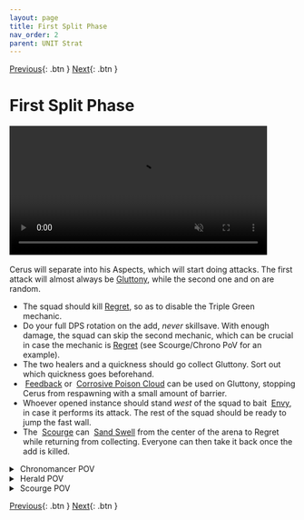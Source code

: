 ```yaml
---
layout: page
title: First Split Phase
nav_order: 2
parent: UNIT Strat
---
```


[Previous](phase1/seq3.html){: .btn } [Next](phase2.html){: .btn }

# First Split Phase

<video class="center" width="90%" controls muted>
  <source src="../videos/split1/full.mp4" type="video/mp4">
</video>

<img class="divider">

Cerus will separate into his Aspects, which will start doing attacks. The first attack will almost always be [Gluttony], while the second one and on are random.
- The squad should kill <img class="inline empowered_add">[Regret], so as to disable the Triple Green mechanic.
- Do your full DPS rotation on the add, _never_ skillsave. With enough damage, the squad can skip the second mechanic, which can be crucial in case the mechanic is <img class="inline empowered_add">[Regret] (see Scourge/Chrono PoV for an example).
- The two healers and a quickness should go collect Gluttony. Sort out which quickness goes beforehand.
- <img class="inline feedback"> [Feedback] or  <img class="inline cpc"> [Corrosive Poison Cloud] can be used on Gluttony, stopping Cerus from respawning with a small amount of barrier.
- Whoever opened instance should stand _west_ of the squad to bait <img class="inline empowered_add"> [Envy], in case it performs its attack. The rest of the squad should be ready to jump the fast wall.
- The <img class="inline scourge"> [Scourge] can <img class="inline sand-swell"> [Sand Swell] from the center of the arena to Regret while returning from collecting. Everyone can then take it back once the add is killed.

<details>
  <summary><img class="inline chrono"> Chronomancer POV</summary>
  <iframe class="youtube-video" src="https://www.youtube.com/embed/OA3tzmAsea0?si=ytuj9FtN2UTVK0Zw&start=99&end=124&mute=1 " frameborder="0" allow="accelerometer; clipboard-write; encrypted-media; gyroscope; picture-in-picture; web-share" referrerpolicy="strict-origin-when-cross-origin" allowfullscreen></iframe>
</details>
<details>
  <summary><img class="inline herald"> Herald POV</summary>
  <iframe class="youtube-video" src="https://www.youtube.com/embed/1NhFc7-NlkE?si=DkrrZ457SCPF-Rf5&start=97&end=124&mute=1 " frameborder="0" allow="accelerometer; clipboard-write; encrypted-media; gyroscope; picture-in-picture; web-share" referrerpolicy="strict-origin-when-cross-origin" allowfullscreen></iframe>
</details>
<details>
  <summary><img class="inline scourge"> Scourge POV</summary>
  <iframe class="youtube-video" src="https://www.youtube.com/embed/PxAi-bWHTsg?si=96CSuM_yvkiQjOEv&start=103&end=127&mute=1 " frameborder="0" allow="accelerometer; clipboard-write; encrypted-media; gyroscope; picture-in-picture; web-share" referrerpolicy="strict-origin-when-cross-origin" allowfullscreen></iframe>
</details>

[Previous](phase1/seq3.html){: .btn } [Next](phase2.html){: .btn }

[Regret]: ../mechanics/aspects/regret.md
[Gluttony]: ../mechanics/aspects/gluttony.md
[Envy]: ../mechanics/aspects/envy.md
[Scourge]: https://wiki.guildwars2.com/wiki/Scourge
[Sand Swell]: https://wiki.guildwars2.com/wiki/Sand_Swell
[Corrosive Poison Cloud]: https://wiki.guildwars2.com/wiki/Corrosive_Poison_Cloud
[Feedback]: https://wiki.guildwars2.com/wiki/Feedback
[Gluttony]: ../mechanics/aspects/gluttony.html